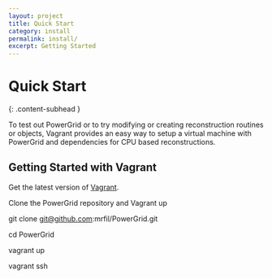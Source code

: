 ```yaml
---
layout: project
title: Quick Start
category: install
permalink: install/
excerpt: Getting Started
---
```


# Quick Start
{: .content-subhead }

To test out PowerGrid or to try modifying or creating reconstruction routines or objects, Vagrant provides an easy way to setup a virtual machine with PowerGrid and dependencies for CPU based reconstructions.

## Getting Started with Vagrant

Get the latest version of [Vagrant](http://vagrantup.com).

Clone the PowerGrid repository and Vagrant up

  git clone git@github.com:mrfil/PowerGrid.git

  cd PowerGrid

  vagrant up

  vagrant ssh
